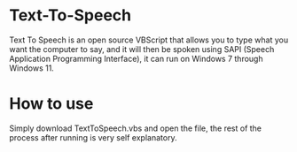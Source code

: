# Text-To-Speech
Text To Speech is an open source VBScript that allows you to type what you want the computer to say, and it will then be spoken using SAPI (Speech Application Programming Interface), it can run on Windows 7 through Windows 11.
# How to use
Simply download TextToSpeech.vbs and open the file, the rest of the process after running is very self explanatory.
